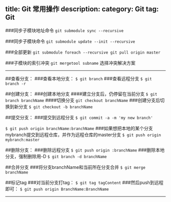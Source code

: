 title: Git 常用操作
description:
category: Git
tag: Git
-------------------------

###同步子模块地址命令
`git submodule sync --recursive`

###同步子模块命令
`git submodule update --init --recursive`

###全部更新
`git submodule foreach --recursive git pull origin master`

###子模块的索引冲突
`git mergetool subname`
选择冲突解决方案

---

##查看分支：
###查看本地分支：
`$ git branch`
###查看远程分支
`$ git branch -r`


##创建分支：
###创建本地分支
####建立分支后，仍停留在当前分支
`$ git branch branchName`
####切换分支
`git checkout branchName`
###创建分支后切换到新分支
`$ git checkout -b branchName`

##提交分支：
###提交到远程分支
`$ git commit -a -m 'my new branch'`

`$ git push origin branchName:branchName`
###如果想把本地的某个分支mybranch提交到远程仓库，并作为远程仓库的master分支
`$ git push origin mybranch:master`

##删除分支：
###删除远程分支
`$ git push origin :branchName`
###删除本地分支，强制删除用-D
`$ git branch -d branchName`

##合并分支
###将分支branchName和当前所在分支合并
`$ git merge branchName`

##标记tag
###对当前分支打tag：
`$ git tag tagContent`
###然后push到远程即可：
`$ git push origin BranchName:BranchName`

---
